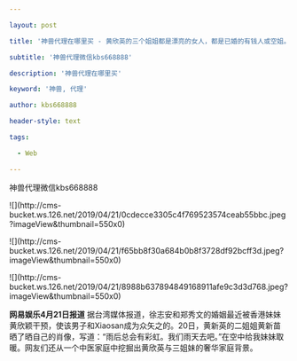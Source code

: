 ---
layout: post
title: '神兽代理在哪里买 - 黄欣英的三个姐姐都是漂亮的女人，都是已婚的有钱人或空姐。'
subtitle: '神兽代理微信kbs668888'
description: '神兽代理在哪里买'
keyword: '神兽, 代理'
author: kbs668888
header-style: text
tags:
  - Web
---
神兽代理微信kbs668888

![](http://cms-
bucket.ws.126.net/2019/04/21/0cdecce3305c4f769523574ceab55bbc.jpeg?imageView&thumbnail=550x0)  

![](http://cms-
bucket.ws.126.net/2019/04/21/f65bb8f30a684b0b8f3728df92bcff3d.jpeg?imageView&thumbnail=550x0)  

![](http://cms-
bucket.ws.126.net/2019/04/21/8988b637894849168911afe9c3d3d768.jpeg?imageView&thumbnail=550x0)  

 **网易娱乐4月21日报道**
据台湾媒体报道，徐志安和郑秀文的婚姻最近被香港妹妹黄欣颖干预，使该男子和Xiaosan成为众矢之的。20日，黄新英的二姐姐黄新苗晒了晒自己的肖像，写道：“雨后总会有彩虹。我们雨天去吧。”在空中给我妹妹取暖。网友们还从一个中医家庭中挖掘出黄欣英与三姐妹的奢华家庭背景。

